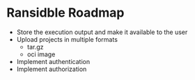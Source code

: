 # Ransidble Roadmap

- Store the execution output and make it available to the user
- Upload projects in multiple formats
  - tar.gz
  - oci image
- Implement authentication
- Implement authorization
